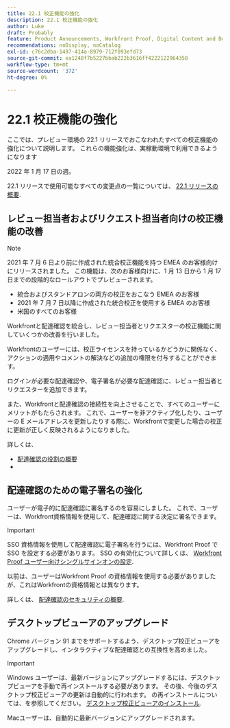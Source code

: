 ```yaml
---
title: 22.1 校正機能の強化
description: 22.1 校正機能の強化
author: Luke
draft: Probably
feature: Product Announcements, Workfront Proof, Digital Content and Documents
recommendations: noDisplay, noCatalog
exl-id: c76c2dba-1497-414a-8979-712f093efd73
source-git-commit: ea1248f7b5227bbab222b3616ff4222122964358
workflow-type: tm+mt
source-wordcount: '372'
ht-degree: 0%

---
```


# 22.1 校正機能の強化

ここでは、プレビュー環境の 22.1 リリースでおこなわれたすべての校正機能の強化について説明します。 これらの機能強化は、実稼動環境で利用できるようになります

<!--
<MadCap:conditionalText data-mc-conditions="QuicksilverOrClassic.Draft mode">
in January 2022
</MadCap:conditionalText>
-->

2022 年 1 月 17 日の週。

22.1 リリースで使用可能なすべての変更点の一覧については、 [22.1 リリースの概要](../../../product-announcements/product-releases/22.1-release-activity/22-1-release-overview.md).

## レビュー担当者およびリクエスト担当者向けの校正機能の改善

>[!NOTE]
>
>2021 年 7 月 6 日より前に作成された統合校正機能を持つ EMEA のお客様向けにリリースされました。 この機能は、次のお客様向けに、1 月 13 日から 1 月 17 日までの段階的なロールアウトでプレビューされます。
>* 統合およびスタンドアロンの両方の校正をおこなう EMEA のお客様
>* 2021 年 7 月 7 日以降に作成された統合校正を使用する EMEA のお客様
>* 米国のすべてのお客様
>

Workfrontと配達確認を統合し、レビュー担当者とリクエスターの校正機能に関していくつかの改善を行いました。

Workfrontのユーザーには、校正ライセンスを持っているかどうかに関係なく、アクションの適用やコメントの解決などの追加の権限を付与することができます。

ログインが必要な配達確認や、電子署名が必要な配達確認に、レビュー担当者とリクエスターを追加できます。

また、Workfrontと配達確認の接続性を向上させることで、すべてのユーザーにメリットがもたらされます。 これで、ユーザーを非アクティブ化したり、ユーザーの E メールアドレスを更新したりする際に、Workfrontで変更した場合の校正に更新が正しく反映されるようになりました。

詳しくは、

* [配達確認の役割の概要](../../../review-and-approve-work/proofing/proofing-overview/proof-roles.md)
*  

## 配達確認のための電子署名の強化

ユーザーが電子的に配達確認に署名するのを容易にしました。 これで、ユーザーは、Workfront資格情報を使用して、配達確認に関する決定に署名できます。

>[!IMPORTANT]
>
>SSO 資格情報を使用して配達確認に電子署名を行うには、Workfront Proof で SSO を設定する必要があります。 SSO の有効化について詳しくは、 [Workfront Proof ユーザー向けシングルサインオンの設定](../../../workfront-proof/wp-acct-admin/account-settings/configure-sso-for-wp-users.md).

以前は、ユーザーはWorkfront Proof の資格情報を使用する必要がありましたが、これはWorkfrontの資格情報とは異なります。

詳しくは、 [配達確認のセキュリティの概要](../../../review-and-approve-work/proofing/proofing-overview/proof-security-overview.md).

## デスクトップビューアのアップグレード

Chrome バージョン 91 までをサポートするよう、デスクトップ校正ビューアをアップグレードし、インタラクティブな配達確認との互換性を高めました。

>[!IMPORTANT]
>
>Windows ユーザーは、最新バージョンにアップグレードするには、デスクトップビューアを手動で再インストールする必要があります。 その後、今後のデスクトップ校正ビューアの更新は自動的に行われます。 の再インストールについては、を参照してください。 [デスクトップ校正ビューアのインストール](../../../review-and-approve-work/proofing/use-the-desktop-proofing-viewer/installing-desktop-proofing-viewer.md).

Macユーザーは、自動的に最新バージョンにアップグレードされます。

